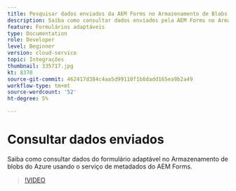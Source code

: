 ```yaml
---
title: Pesquisar dados enviados da AEM Forms no Armazenamento de Blobs do Azure
description: Saiba como consultar dados enviados pela AEM Forms no Armazenamento de Blobs do Azure usando o serviço de metadados do modelo de dados de formulário.
feature: Formulários adaptáveis
type: Documentation
role: Developer
level: Beginner
version: cloud-service
topic: Integrações
thumbnail: 335717.jpg
kt: 8370
source-git-commit: 462417d384c4aa5d99110f1b8dadd165ea9b2a49
workflow-type: tm+mt
source-wordcount: '52'
ht-degree: 5%

---
```


# Consultar dados enviados

Saiba como consultar dados do formulário adaptável no Armazenamento de blobs do Azure usando o serviço de metadados do AEM Forms.

>[!VIDEO](https://video.tv.adobe.com/v/335717/?quality=12&learn=on)


